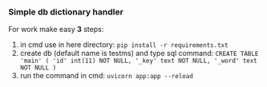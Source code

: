 ### **Simple db dictionary handler**

For work make easy **3** steps:
1) in cmd use in here directory: `pip install -r requirements.txt`
2) create db (default name is testms) and type sql command: 
`
CREATE TABLE 'main' (
  'id' int(11) NOT NULL,
  '_key' text NOT NULL,
  '_word' text NOT NULL
)
` 
3) run the command in cmd: `uvicorn app:app --reload`
